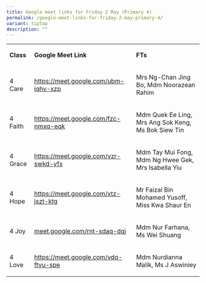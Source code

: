 ```yaml
---
title: Google meet links for Friday 2 May (Primary 4)
permalink: /google-meet-links-for-friday-2-may-primary-4/
variant: tiptap
description: ""
---
```

<table style="minWidth: 75px">
<colgroup>
<col>
<col>
<col>
</colgroup>
<tbody>
<tr>
<td rowspan="1" colspan="1">
<p><strong>Class</strong>
</p>
</td>
<td rowspan="1" colspan="1">
<p><strong>Google Meet Link</strong>
</p>
</td>
<td rowspan="1" colspan="1">
<p><strong>FTs</strong>
</p>
</td>
</tr>
<tr>
<td rowspan="1" colspan="1">
<p>4 Care</p>
</td>
<td rowspan="1" colspan="1">
<p><a href="https://meet.google.com/ubm-iqhv-xzp" rel="noopener noreferrer nofollow" target="_blank"><u>https://meet.google.com/ubm-iqhv-xzp</u></a>
</p>
</td>
<td rowspan="1" colspan="1">
<p>Mrs Ng-Chan Jing Bo, Mdm Noorazean Rahim</p>
</td>
</tr>
<tr>
<td rowspan="1" colspan="1">
<p>4 Faith</p>
</td>
<td rowspan="1" colspan="1">
<p><a href="https://meet.google.com/ubm-iqhv-xzp" rel="noopener noreferrer nofollow" target="_blank"><u>https://meet.google.com/fzc-nmxq-eqk</u></a>
</p>
</td>
<td rowspan="1" colspan="1">
<p>Mdm Quek Ee Ling, Mrs Ang Sok Keng, Ms Bok Siew Tin</p>
</td>
</tr>
<tr>
<td rowspan="1" colspan="1">
<p>4 Grace</p>
</td>
<td rowspan="1" colspan="1">
<p><a href="https://meet.google.com/ubm-iqhv-xzp" rel="noopener noreferrer nofollow" target="_blank"><u>https://meet.google.com/vzr-swkd-yfx</u></a>
</p>
</td>
<td rowspan="1" colspan="1">
<p>Mdm Tay Mui Fong, Mdm Ng Hwee Gek, Mrs Isabella Yiu</p>
</td>
</tr>
<tr>
<td rowspan="1" colspan="1">
<p>4 Hope</p>
</td>
<td rowspan="1" colspan="1">
<p><a href="https://meet.google.com/ubm-iqhv-xzp" rel="noopener noreferrer nofollow" target="_blank"><u>https://meet.google.com/xtz-jszt-ktg</u></a>
</p>
</td>
<td rowspan="1" colspan="1">
<p>Mr Faizal Bin Mohamed Yusoff, Miss Kwa Shaur En</p>
</td>
</tr>
<tr>
<td rowspan="1" colspan="1">
<p>4 Joy</p>
</td>
<td rowspan="1" colspan="1">
<p><a href="https://meet.google.com/ubm-iqhv-xzp" rel="noopener noreferrer nofollow" target="_blank"><u>meet.google.com/rnt-sdaq-dqj</u></a>
</p>
</td>
<td rowspan="1" colspan="1">
<p>Mdm Nur Farhana, Ms Wei Shuang</p>
</td>
</tr>
<tr>
<td rowspan="1" colspan="1">
<p>4 Love</p>
</td>
<td rowspan="1" colspan="1">
<p><a href="https://meet.google.com/ubm-iqhv-xzp" rel="noopener noreferrer nofollow" target="_blank"><u>https://meet.google.com/vdq-ftvu-spe</u></a>
</p>
</td>
<td rowspan="1" colspan="1">
<p>Mdm Nurdianna Malik, Ms J Aswiniey</p>
</td>
</tr>
</tbody>
</table>
<p></p>